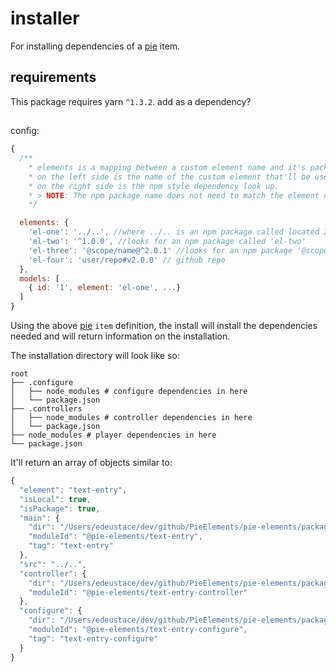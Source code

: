 # installer

For installing dependencies of a [pie][p] item.

## requirements

This package requires yarn `^1.3.2`. add as a dependency?


##

config: 

```javascript
{
  /** 
    * elements is a mapping between a custom element name and it's package.
    * on the left side is the name of the custom element that'll be used.
    * on the right side is the npm style dependency look up.
    * > NOTE: The npm package name does not need to match the element name, they'll be associated with each other.
    */

  elements: {
    'el-one': '../..', //where ../.. is an npm package called located 2 directories above
    'el-two': '^1.0.0', //looks for an npm package called 'el-two'
    'el-three': '@scope/name@^2.0.1' //looks for an npm package '@scope/name@^2.0.1`
    'el-four': 'user/repo#v2.0.0' // github repo
  },
  models: [
    { id: '1', element: 'el-one', ...}
  ]
}
```

Using the above [pie][p] `item` definition, the install will install the dependencies needed and will return information on the installation.

The installation directory will look like so: 

```shell
root
├── .configure   
│   ├── node_modules # configure dependencies in here
│   └── package.json
├── .controllers
│   ├── node_modules # controller dependencies in here
│   └── package.json
├── node_modules # player dependencies in here
└── package.json
```

It'll return an array of objects similar to: 
```javascript
{
  "element": "text-entry",
  "isLocal": true,
  "isPackage": true,
  "main": {
    "dir": "/Users/edeustace/dev/github/PieElements/pie-elements/packages/text-entry/docs/demo/.pie",
    "moduleId": "@pie-elements/text-entry",
    "tag": "text-entry"
  },
  "src": "../..",
  "controller": {
    "dir": "/Users/edeustace/dev/github/PieElements/pie-elements/packages/text-entry/docs/demo/.pie/.controller",
    "moduleId": "@pie-elements/text-entry-controller"
  },
  "configure": {
    "dir": "/Users/edeustace/dev/github/PieElements/pie-elements/packages/text-entry/docs/demo/.pie/.configurue",
    "moduleId": "@pie-elements/text-entry-configure",
    "tag": "text-entry-configure"
  }
}
```

[p]: http://pie-framework.org